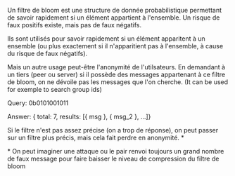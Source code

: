 Un filtre de bloom est une structure de donnée probabilistique permettant de savoir rapidement si un élément appartient à l'ensemble.
Un risque de faux positifs existe, mais pas de faux négatifs.

Ils sont utilisés pour savoir rapidement si un élément apparitent à un ensemble (ou plus exactement si il n'apparitient pas à l'ensemble, à cause du risque de faux négatifs).

Mais un autre usage peut-être l'anonymité de l'utilsateurs. En demandant à un tiers (peer ou server) si il possède des messages appartenant à ce filtre de bloom, on ne dévoile pas les messages que l'on cherche. (It can be used for exemple to search group ids)

Query: 0b0101001011

Answer: { total: 7, results: [{ msg }, { msg_2 }, ...]}

Si le filtre n'est pas assez précise (on a trop de réponse), on peut passer sur un filtre plus précis, mais cela fait perdre en anonymité. \*

\* On peut imaginer une attaque ou le pair renvoi toujours un grand nombre de faux message pour faire baisser le niveau de compression du filtre de bloom